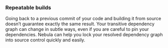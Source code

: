 ### Repeatable builds

Going back to a previous commit of your code and building it from source doesn’t guarantee exactly the same result. Your transitive dependency graph can change in subtle ways, even if you are careful to pin your dependencies. Nebula can help you lock your resolved dependency graph into source control quickly and easily.
